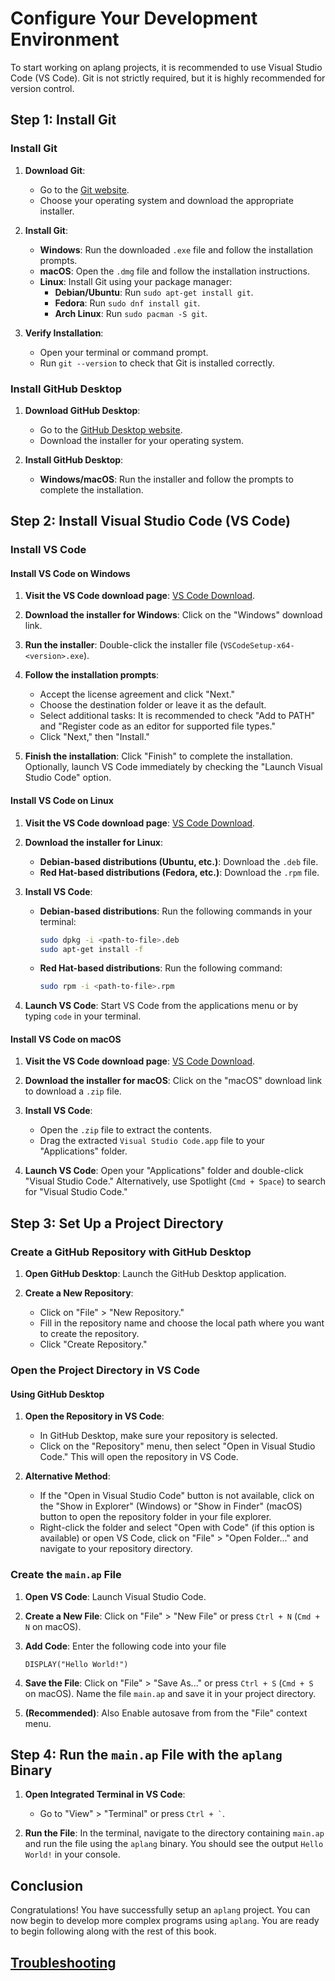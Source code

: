 # Configure Your Development Environment

To start working on aplang projects, it is recommended to use Visual Studio Code (VS Code). Git is not strictly required, but it is highly recommended for version control.

## Step 1: Install Git

### Install Git

1. **Download Git**:
   - Go to the [Git website](https://git-scm.com/downloads).
   - Choose your operating system and download the appropriate installer.

2. **Install Git**:
   - **Windows**: Run the downloaded `.exe` file and follow the installation prompts.
   - **macOS**: Open the `.dmg` file and follow the installation instructions.
   - **Linux**: Install Git using your package manager:
     - **Debian/Ubuntu**: Run `sudo apt-get install git`.
     - **Fedora**: Run `sudo dnf install git`.
     - **Arch Linux**: Run `sudo pacman -S git`.

3. **Verify Installation**:
   - Open your terminal or command prompt.
   - Run `git --version` to check that Git is installed correctly.

### Install GitHub Desktop

1. **Download GitHub Desktop**:
   - Go to the [GitHub Desktop website](https://desktop.github.com/).
   - Download the installer for your operating system.

2. **Install GitHub Desktop**:
   - **Windows/macOS**: Run the installer and follow the prompts to complete the installation.

## Step 2: Install Visual Studio Code (VS Code)

### Install VS Code

#### Install VS Code on Windows

1. **Visit the VS Code download page**: [VS Code Download](https://code.visualstudio.com/Download).

2. **Download the installer for Windows**: Click on the "Windows" download link.

3. **Run the installer**: Double-click the installer file (`VSCodeSetup-x64-<version>.exe`).

4. **Follow the installation prompts**:
   - Accept the license agreement and click "Next."
   - Choose the destination folder or leave it as the default.
   - Select additional tasks: It is recommended to check "Add to PATH" and "Register code as an editor for supported file types."
   - Click "Next," then "Install."

5. **Finish the installation**: Click "Finish" to complete the installation. Optionally, launch VS Code immediately by checking the "Launch Visual Studio Code" option.

#### Install VS Code on Linux

1. **Visit the VS Code download page**: [VS Code Download](https://code.visualstudio.com/Download).

2. **Download the installer for Linux**:
   - **Debian-based distributions (Ubuntu, etc.)**: Download the `.deb` file.
   - **Red Hat-based distributions (Fedora, etc.)**: Download the `.rpm` file.

3. **Install VS Code**:
   - **Debian-based distributions**: Run the following commands in your terminal:
     ```bash
     sudo dpkg -i <path-to-file>.deb
     sudo apt-get install -f
     ```
   - **Red Hat-based distributions**: Run the following command:
     ```bash
     sudo rpm -i <path-to-file>.rpm
     ```

4. **Launch VS Code**: Start VS Code from the applications menu or by typing `code` in your terminal.

#### Install VS Code on macOS

1. **Visit the VS Code download page**: [VS Code Download](https://code.visualstudio.com/Download).

2. **Download the installer for macOS**: Click on the "macOS" download link to download a `.zip` file.

3. **Install VS Code**:
   - Open the `.zip` file to extract the contents.
   - Drag the extracted `Visual Studio Code.app` file to your "Applications" folder.

4. **Launch VS Code**: Open your "Applications" folder and double-click "Visual Studio Code." Alternatively, use Spotlight (`Cmd + Space`) to search for "Visual Studio Code."

## Step 3: Set Up a Project Directory

### Create a GitHub Repository with GitHub Desktop

1. **Open GitHub Desktop**: Launch the GitHub Desktop application.

2. **Create a New Repository**:
   - Click on "File" > "New Repository."
   - Fill in the repository name and choose the local path where you want to create the repository.
   - Click "Create Repository."

### Open the Project Directory in VS Code

#### Using GitHub Desktop

1. **Open the Repository in VS Code**:
   - In GitHub Desktop, make sure your repository is selected.
   - Click on the "Repository" menu, then select "Open in Visual Studio Code." This will open the repository in VS Code.

2. **Alternative Method**:
   - If the "Open in Visual Studio Code" button is not available, click on the "Show in Explorer" (Windows) or "Show in Finder" (macOS) button to open the repository folder in your file explorer.
   - Right-click the folder and select "Open with Code" (if this option is available) or open VS Code, click on "File" > "Open Folder..." and navigate to your repository directory.

### Create the `main.ap` File

1. **Open VS Code**: Launch Visual Studio Code.

2. **Create a New File**: Click on "File" > "New File" or press `Ctrl + N` (`Cmd + N` on macOS).
3. **Add Code**: Enter the following code into your file
	```ap 
   DISPLAY("Hello World!")
	```
1. **Save the File**: Click on "File" > "Save As..." or press `Ctrl + S` (`Cmd + S` on macOS). Name the file `main.ap` and save it in your project directory.
2. **(Recommended)**: Also Enable autosave from from the "File" context menu.
## Step 4: Run the `main.ap` File with the `aplang` Binary

1. **Open Integrated Terminal in VS Code**:
   - Go to "View" > "Terminal" or press `` Ctrl + ` ``.

2. **Run the File**: In the terminal, navigate to the directory containing `main.ap` and run the file using the `aplang` binary. You should see the output `Hello World!` in your console.

## Conclusion

Congratulations! You have successfully setup an `aplang` project. You can now begin to develop more complex programs using `aplang`. You are ready to begin following along with the rest of this book.
## [Troubleshooting](installation.md)